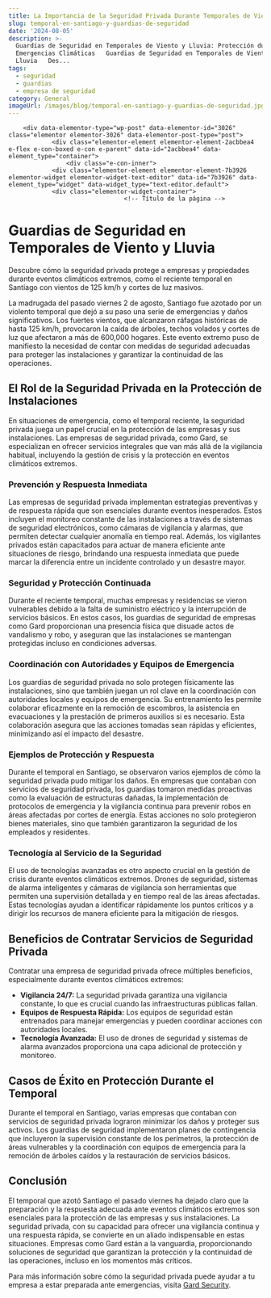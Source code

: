 ```yaml
---
title: La Importancia de la Seguridad Privada Durante Temporales de Viento y Lluvia
slug: temporal-en-santiago-y-guardias-de-seguridad
date: '2024-08-05'
description: >-
  Guardias de Seguridad en Temporales de Viento y Lluvia: Protección durante
  Emergencias Climáticas   Guardias de Seguridad en Temporales de Viento y
  Lluvia   Des...
tags:
  - seguridad
  - guardias
  - empresa de seguridad
category: General
imageUrl: /images/blog/temporal-en-santiago-y-guardias-de-seguridad.jpg
---
```


		<div data-elementor-type="wp-post" data-elementor-id="3026" class="elementor elementor-3026" data-elementor-post-type="post">
				<div class="elementor-element elementor-element-2acbbea4 e-flex e-con-boxed e-con e-parent" data-id="2acbbea4" data-element_type="container">
					<div class="e-con-inner">
				<div class="elementor-element elementor-element-7b3926 elementor-widget elementor-widget-text-editor" data-id="7b3926" data-element_type="widget" data-widget_type="text-editor.default">
				<div class="elementor-widget-container">
									<!-- Título de la página -->
<title>Guardias de Seguridad en Temporales de Viento y Lluvia: Protección durante Emergencias Climáticas</title>

<!-- Encabezado principal -->
<h1 id="guardias-seguridad-temporales-viento-lluvia">Guardias de Seguridad en Temporales de Viento y Lluvia</h1>

<!-- Introducción -->
<p>Descubre cómo la seguridad privada protege a empresas y propiedades durante eventos climáticos extremos, como el reciente temporal en Santiago con vientos de 125 km/h y cortes de luz masivos.</p>
<p>La madrugada del pasado viernes 2 de agosto, Santiago fue azotado por un violento temporal que dejó a su paso una serie de emergencias y daños significativos. Los fuertes vientos, que alcanzaron ráfagas históricas de hasta 125 km/h, provocaron la caída de árboles, techos volados y cortes de luz que afectaron a más de 600,000 hogares. Este evento extremo puso de manifiesto la necesidad de contar con medidas de seguridad adecuadas para proteger las instalaciones y garantizar la continuidad de las operaciones.</p>

<!-- El Rol de la Seguridad Privada en la Protección de Instalaciones -->
<h2 id="rol-seguridad-privada-proteccion-instalaciones">El Rol de la Seguridad Privada en la Protección de Instalaciones</h2>
<p>En situaciones de emergencia, como el temporal reciente, la seguridad privada juega un papel crucial en la protección de las empresas y sus instalaciones. Las empresas de seguridad privada, como Gard, se especializan en ofrecer servicios integrales que van más allá de la vigilancia habitual, incluyendo la gestión de crisis y la protección en eventos climáticos extremos.</p>

<!-- Prevención y Respuesta Inmediata -->
<h3 id="prevencion-respuesta-inmediata">Prevención y Respuesta Inmediata</h3>
<p>Las empresas de seguridad privada implementan estrategias preventivas y de respuesta rápida que son esenciales durante eventos inesperados. Estos incluyen el monitoreo constante de las instalaciones a través de sistemas de seguridad electrónicos, como cámaras de vigilancia y alarmas, que permiten detectar cualquier anomalía en tiempo real. Además, los vigilantes privados están capacitados para actuar de manera eficiente ante situaciones de riesgo, brindando una respuesta inmediata que puede marcar la diferencia entre un incidente controlado y un desastre mayor.</p>

<!-- Seguridad y Protección Continuada -->
<h3 id="seguridad-proteccion-continuada">Seguridad y Protección Continuada</h3>
<p>Durante el reciente temporal, muchas empresas y residencias se vieron vulnerables debido a la falta de suministro eléctrico y la interrupción de servicios básicos. En estos casos, los guardias de seguridad de empresas como Gard proporcionan una presencia física que disuade actos de vandalismo y robo, y aseguran que las instalaciones se mantengan protegidas incluso en condiciones adversas.</p>

<!-- Coordinación con Autoridades y Equipos de Emergencia -->
<h3 id="coordinacion-autoridades-equipos-emergencia">Coordinación con Autoridades y Equipos de Emergencia</h3>
<p>Los guardias de seguridad privada no solo protegen físicamente las instalaciones, sino que también juegan un rol clave en la coordinación con autoridades locales y equipos de emergencia. Su entrenamiento les permite colaborar eficazmente en la remoción de escombros, la asistencia en evacuaciones y la prestación de primeros auxilios si es necesario. Esta colaboración asegura que las acciones tomadas sean rápidas y eficientes, minimizando así el impacto del desastre.</p>

<!-- Ejemplos de Protección y Respuesta -->
<h3 id="ejemplos-proteccion-respuesta">Ejemplos de Protección y Respuesta</h3>
<p>Durante el temporal en Santiago, se observaron varios ejemplos de cómo la seguridad privada pudo mitigar los daños. En empresas que contaban con servicios de seguridad privada, los guardias tomaron medidas proactivas como la evaluación de estructuras dañadas, la implementación de protocolos de emergencia y la vigilancia continua para prevenir robos en áreas afectadas por cortes de energía. Estas acciones no solo protegieron bienes materiales, sino que también garantizaron la seguridad de los empleados y residentes.</p>

<!-- Tecnología al Servicio de la Seguridad -->
<h3 id="tecnologia-servicio-seguridad">Tecnología al Servicio de la Seguridad</h3>
<p>El uso de tecnologías avanzadas es otro aspecto crucial en la gestión de crisis durante eventos climáticos extremos. Drones de seguridad, sistemas de alarma inteligentes y cámaras de vigilancia son herramientas que permiten una supervisión detallada y en tiempo real de las áreas afectadas. Estas tecnologías ayudan a identificar rápidamente los puntos críticos y a dirigir los recursos de manera eficiente para la mitigación de riesgos.</p>

<!-- Beneficios de Contratar Servicios de Seguridad Privada -->
<h2 id="beneficios-contratar-seguridad-privada">Beneficios de Contratar Servicios de Seguridad Privada</h2>
<p>Contratar una empresa de seguridad privada ofrece múltiples beneficios, especialmente durante eventos climáticos extremos:</p>

<ul>
    <li><strong>Vigilancia 24/7:</strong> La seguridad privada garantiza una vigilancia constante, lo que es crucial cuando las infraestructuras públicas fallan.</li>
    <li><strong>Equipos de Respuesta Rápida:</strong> Los equipos de seguridad están entrenados para manejar emergencias y pueden coordinar acciones con autoridades locales.</li>
    <li><strong>Tecnología Avanzada:</strong> El uso de drones de seguridad y sistemas de alarma avanzados proporciona una capa adicional de protección y monitoreo.</li>
</ul>

<!-- Casos de Éxito en Protección Durante el Temporal -->
<h2 id="casos-exito-proteccion-temporal">Casos de Éxito en Protección Durante el Temporal</h2>
<p>Durante el temporal en Santiago, varias empresas que contaban con servicios de seguridad privada lograron minimizar los daños y proteger sus activos. Los guardias de seguridad implementaron planes de contingencia que incluyeron la supervisión constante de los perímetros, la protección de áreas vulnerables y la coordinación con equipos de emergencia para la remoción de árboles caídos y la restauración de servicios básicos.</p>

<!-- Conclusión -->
<h2 id="conclusion-guardias-seguridad-temporales">Conclusión</h2>
<p>El temporal que azotó Santiago el pasado viernes ha dejado claro que la preparación y la respuesta adecuada ante eventos climáticos extremos son esenciales para la protección de las empresas y sus instalaciones. La seguridad privada, con su capacidad para ofrecer una vigilancia continua y una respuesta rápida, se convierte en un aliado indispensable en estas situaciones. Empresas como Gard están a la vanguardia, proporcionando soluciones de seguridad que garantizan la protección y la continuidad de las operaciones, incluso en los momentos más críticos.</p>
<p>Para más información sobre cómo la seguridad privada puede ayudar a tu empresa a estar preparada ante emergencias, visita <a href="https://gard.cl">Gard Security</a>.</p>
								</div>
				</div>
					</div>
				</div>
				</div>
		

